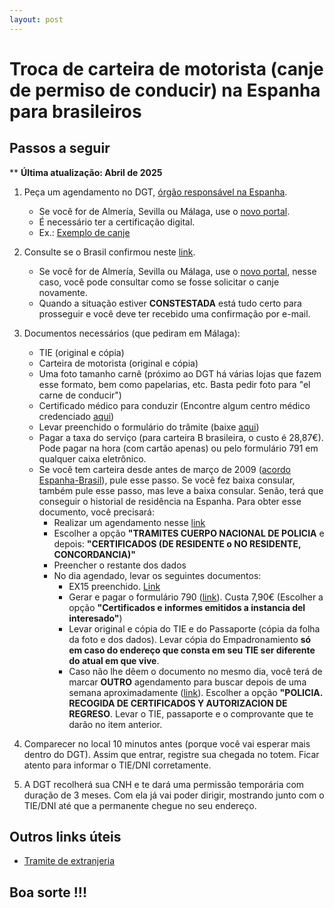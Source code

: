 ```yaml
---
layout: post
---
```

# Troca de carteira de motorista (canje de permiso de conducir) na Espanha para brasileiros

## Passos a seguir

** **Última atualização: Abril de 2025**

1. Peça um agendamento no DGT, [órgão responsável na Espanha](https://sedeclave.dgt.gob.es/WEB_NCIT_CONSULTA/solicitarCita.faces).
   - Se você for de Almería, Sevilla ou Málaga, use o [novo portal](https://sedeclave.dgt.gob.es/WEB_CITE_CONSULTA/paginas/cita.faces).
   - É necessário ter a certificação digital.
   - Ex.: [Exemplo de canje](https://rrnazario.github.io/espanha-dicas/exemplo-de-canje/exemplo-de-canje.md)

2. Consulte se o Brasil confirmou neste [link](https://sedeapl.dgt.gob.es/WEB_NCIT_CONSULTA/consultacanjes/consultarCitaCanjes.faces).
   - Se você for de Almería, Sevilla ou Málaga, use o [novo portal](https://sedeclave.dgt.gob.es/WEB_CITE_CONSULTA/paginas/cita.faces), nesse caso, você pode consultar como se fosse solicitar o canje novamente.
   - Quando a situação estiver **CONSTESTADA** está tudo certo para prosseguir e você deve ter recebido uma confirmação por e-mail.

3. Documentos necessários (que pediram em Málaga):
    - TIE (original e cópia)
    - Carteira de motorista (original e cópia)
    - Uma foto tamanho carnê (próximo ao DGT há várias lojas que fazem esse formato, bem como papelarias, etc. Basta pedir foto para "el carne de conducir")
    - Certificado médico para conduzir (Encontre algum centro médico credenciado [aqui](https://www.dgt.es/conoce-la-dgt/con-quien-trabajamos/centros-reconocimiento-conductores/))
    - Levar preenchido o formulário do trâmite (baixe [aqui](https://f682c250-f058-4c35-96bd-fa6c1c1775c3.filesusr.com/ugd/d48811_a74148aeb4414e88beb73229fdd02d9a.pdf))
    - Pagar a taxa do serviço (para carteira B brasileira, o custo é 28,87€). Pode pagar na hora (com cartão apenas) ou pelo formulário 791 em qualquer caixa eletrônico.
    - Se você tem carteira desde antes de março de 2009 ([acordo Espanha-Brasil](https://www.boe.es/buscar/doc.php?id=BOE-A-2011-14617)), pule esse passo. Se você fez baixa consular, também pule esse passo, mas leve a baixa consular. Senão, terá que conseguir o historial de residência na Espanha. Para obter esse documento, você precisará:
        - Realizar um agendamento nesse [link](https://icp.administracionelectronica.gob.es/icpplus/index.html)
        - Escolher a opção **"TRAMITES CUERPO NACIONAL DE POLICIA** e depois: **"CERTIFICADOS (DE RESIDENTE o NO RESIDENTE, CONCORDANCIA)"**
        - Preencher o restante dos dados
        - No dia agendado, levar os seguintes documentos:
            - EX15 preenchido. [Link](https://www.inclusion.gob.es/documents/410169/2156469/15-Formulario_NIE_y_certificados.pdf)
            - Gerar e pagar o formulário 790 ([link](https://sede.policia.gob.es:38089/Tasa790_012/ImpresoRellenar)). Custa 7,90€ (Escolher a opção **"Certificados e informes emitidos a instancia del interesado"**)
            - Levar original e cópia do TIE e do Passaporte (cópia da folha da foto e dos dados). Levar cópia do Empadronamiento **só em caso do endereço que consta em seu TIE ser diferente do atual em que vive**.
            - Caso não lhe dêem o documento no mesmo dia, você terá de marcar **OUTRO** agendamento para buscar depois de uma semana aproximadamente ([link](http://sede.administracionespublicas.gob.es/icpplus/index.html)). Escolher a opção **"POLICIA. RECOGIDA DE CERTIFICADOS Y AUTORIZACION DE REGRESO**. Levar o TIE, passaporte e o comprovante que te darão no item anterior.

4. Comparecer no local 10 minutos antes (porque você vai esperar mais dentro do DGT). Assim que entrar, registre sua chegada no totem. Ficar atento para informar o TIE/DNI corretamente.

5. A DGT recolherá sua CNH e te dará uma permissão temporária com duração de 3 meses. Com ela já vai poder dirigir, mostrando junto com o TIE/DNI até que a permanente chegue no seu endereço.

## Outros links úteis

- [Tramite de extranjeria](https://sede.policia.gob.es/portalCiudadano/_es/tramites_extranjeria_tramite_certificado_residente.php)

## **Boa sorte !!!**
